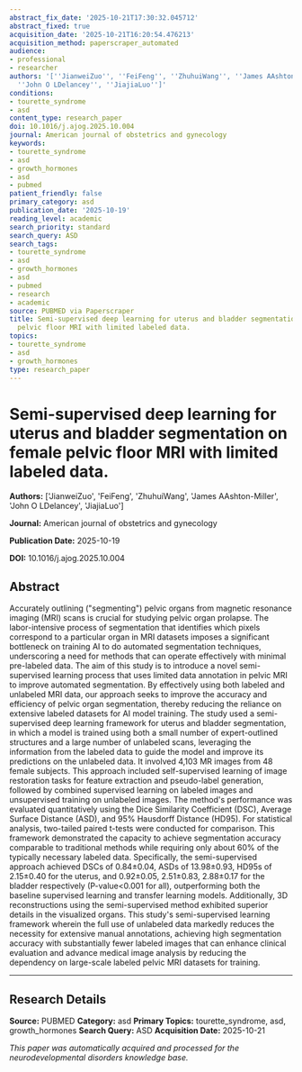 ```yaml
---
abstract_fix_date: '2025-10-21T17:30:32.045712'
abstract_fixed: true
acquisition_date: '2025-10-21T16:20:54.476213'
acquisition_method: paperscraper_automated
audience:
- professional
- researcher
authors: '[''JianweiZuo'', ''FeiFeng'', ''ZhuhuiWang'', ''James AAshton-Miller'',
  ''John O LDelancey'', ''JiajiaLuo'']'
conditions:
- tourette_syndrome
- asd
content_type: research_paper
doi: 10.1016/j.ajog.2025.10.004
journal: American journal of obstetrics and gynecology
keywords:
- tourette_syndrome
- asd
- growth_hormones
- asd
- pubmed
patient_friendly: false
primary_category: asd
publication_date: '2025-10-19'
reading_level: academic
search_priority: standard
search_query: ASD
search_tags:
- tourette_syndrome
- asd
- growth_hormones
- asd
- pubmed
- research
- academic
source: PUBMED via Paperscraper
title: Semi-supervised deep learning for uterus and bladder segmentation on female
  pelvic floor MRI with limited labeled data.
topics:
- tourette_syndrome
- asd
- growth_hormones
type: research_paper
---
```


# Semi-supervised deep learning for uterus and bladder segmentation on female pelvic floor MRI with limited labeled data.

**Authors:** ['JianweiZuo', 'FeiFeng', 'ZhuhuiWang', 'James AAshton-Miller', 'John O LDelancey', 'JiajiaLuo']

**Journal:** American journal of obstetrics and gynecology

**Publication Date:** 2025-10-19

**DOI:** 10.1016/j.ajog.2025.10.004

## Abstract

Accurately outlining ("segmenting") pelvic organs from magnetic resonance imaging (MRI) scans is crucial for studying pelvic organ prolapse. The labor-intensive process of segmentation that identifies which pixels correspond to a particular organ in MRI datasets imposes a significant bottleneck on training AI to do automated segmentation techniques, underscoring a need for methods that can operate effectively with minimal pre-labeled data. The aim of this study is to introduce a novel semi-supervised learning process that uses limited data annotation in pelvic MRI to improve automated segmentation. By effectively using both labeled and unlabeled MRI data, our approach seeks to improve the accuracy and efficiency of pelvic organ segmentation, thereby reducing the reliance on extensive labeled datasets for AI model training. The study used a semi-supervised deep learning framework for uterus and bladder segmentation, in which a model is trained using both a small number of expert-outlined structures and a large number of unlabeled scans, leveraging the information from the labeled data to guide the model and improve its predictions on the unlabeled data. It involved 4,103 MR images from 48 female subjects. This approach included self-supervised learning of image restoration tasks for feature extraction and pseudo-label generation, followed by combined supervised learning on labeled images and unsupervised training on unlabeled images. The method's performance was evaluated quantitatively using the Dice Similarity Coefficient (DSC), Average Surface Distance (ASD), and 95% Hausdorff Distance (HD95). For statistical analysis, two-tailed paired t-tests were conducted for comparison. This framework demonstrated the capacity to achieve segmentation accuracy comparable to traditional methods while requiring only about 60% of the typically necessary labeled data. Specifically, the semi-supervised approach achieved DSCs of 0.84±0.04, ASDs of 13.98±0.93, HD95s of 2.15±0.40 for the uterus, and 0.92±0.05, 2.51±0.83, 2.88±0.17 for the bladder respectively (P-value<0.001 for all), outperforming both the baseline supervised learning and transfer learning models. Additionally, 3D reconstructions using the semi-supervised method exhibited superior details in the visualized organs. This study's semi-supervised learning framework wherein the full use of unlabeled data markedly reduces the necessity for extensive manual annotations, achieving high segmentation accuracy with substantially fewer labeled images that can enhance clinical evaluation and advance medical image analysis by reducing the dependency on large-scale labeled pelvic MRI datasets for training.

---

## Research Details

**Source:** PUBMED
**Category:** asd
**Primary Topics:** tourette_syndrome, asd, growth_hormones
**Search Query:** ASD
**Acquisition Date:** 2025-10-21

*This paper was automatically acquired and processed for the neurodevelopmental disorders knowledge base.*
